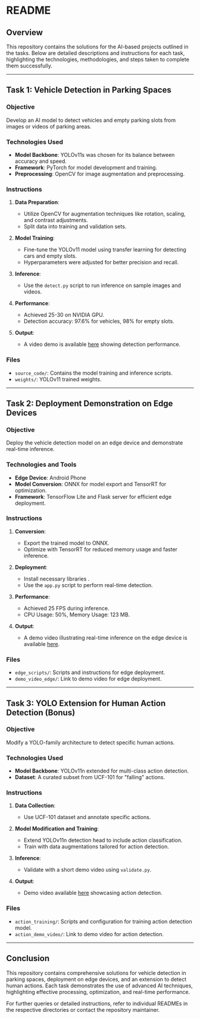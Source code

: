 # README

## Overview

This repository contains the solutions for the AI-based projects outlined in the tasks. Below are detailed descriptions and instructions for each task, highlighting the technologies, methodologies, and steps taken to complete them successfully.

---

## Task 1: Vehicle Detection in Parking Spaces

### Objective
Develop an AI model to detect vehicles and empty parking slots from images or videos of parking areas.

### Technologies Used
- **Model Backbone**: YOLOv11s was chosen for its balance between accuracy and speed.
- **Framework**: PyTorch for model development and training.
- **Preprocessing**: OpenCV for image augmentation and preprocessing.

### Instructions
1. **Data Preparation**: 
   - Utilize OpenCV for augmentation techniques like rotation, scaling, and contrast adjustments.
   - Split data into training and validation sets.

2. **Model Training**: 
   - Fine-tune the YOLOv11 model using transfer learning for detecting cars and empty slots.
   - Hyperparameters were adjusted for better precision and recall.

3. **Inference**:
   - Use the `detect.py` script to run inference on sample images and videos.

4. **Performance**:
   - Achieved  25-30 on NVIDIA GPU.
   - Detection accuracy: 97.6% for vehicles, 98% for empty slots.

5. **Output**:
   - A video demo is available [here](https://drive.google.com/drive/folders/1CNg4n0BXe8yH-33737MnAcIHWjzOeI0y?usp=sharing) showing detection performance.

### Files
- `source_code/`: Contains the model training and inference scripts.
- `weights/`: YOLOv11 trained weights.


---

## Task 2: Deployment Demonstration on Edge Devices

### Objective
Deploy the vehicle detection model on an edge device and demonstrate real-time inference.

### Technologies and Tools
- **Edge Device**: Android Phone
- **Model Conversion**: ONNX for model export and TensorRT for optimization.
- **Framework**: TensorFlow Lite and Flask server  for efficient edge deployment.

### Instructions
1. **Conversion**:
   - Export the trained model to ONNX.
   - Optimize with TensorRT for reduced memory usage and faster inference.

2. **Deployment**:
   - Install necessary libraries .
   - Use the `app.py` script to perform real-time detection.

3. **Performance**:
   - Achieved 25 FPS during inference.
   - CPU Usage: 50%, Memory Usage: 123 MB.

4. **Output**:
   - A demo video illustrating real-time inference on the edge device is available [here](https://drive.google.com/drive/folders/1CNg4n0BXe8yH-33737MnAcIHWjzOeI0y?usp=sharing).

### Files
- `edge_scripts/`: Scripts and instructions for edge deployment.
- `demo_video_edge/`: Link to demo video for edge deployment.

---

## Task 3: YOLO Extension for Human Action Detection (Bonus)

### Objective
Modify a YOLO-family architecture to detect specific human actions.

### Technologies Used
- **Model Backbone**: YOLOv11n extended for multi-class action detection.
- **Dataset**: A curated subset from UCF-101 for "falling" actions.

### Instructions
1. **Data Collection**:
   - Use UCF-101 dataset and annotate specific actions.

2. **Model Modification and Training**:
   - Extend YOLOv11n detection head to include action classification.
   - Train with data augmentations tailored for action detection.

3. **Inference**:
   - Validate with a short demo video using `validate.py`.

4. **Output**:
   - Demo video available [here](https://drive.google.com/drive/folders/1CNg4n0BXe8yH-33737MnAcIHWjzOeI0y?usp=sharing) showcasing action detection.

### Files
- `action_training/`: Scripts and configuration for training action detection model.
- `action_demo_video/`: Link to demo video for action detection.

---

## Conclusion

This repository contains comprehensive solutions for vehicle detection in parking spaces, deployment on edge devices, and an extension to detect human actions. Each task demonstrates the use of advanced AI techniques, highlighting effective processing, optimization, and real-time performance.

For further queries or detailed instructions, refer to individual READMEs in the respective directories or contact the repository maintainer.
